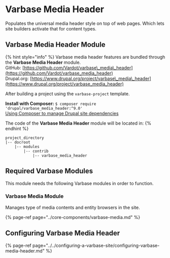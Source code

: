 # Varbase Media Header

Populates the universal media header style on top of web pages. Which lets site builders activate that for content types.

## Varbase Media Header Module

{% hint style="info" %}
Varbase media header features are bundled through the **Varbase Media Header** module.  
GitHub: [https://github.com/Vardot/varbase\_media\_header](https://github.com/Vardot/varbase_media_header)  
Drupal.org: [https://www.drupal.org/project/varbase\_media\_header](https://www.drupal.org/project/varbase_media_header)

After building a project using the `varbase-project` template.

**Install with Composer:** `$ composer require 'drupal/varbase_media_header:^9.0'`  
[Using Composer to manage Drupal site dependencies](https://www.drupal.org/docs/develop/using-composer/using-composer-to-manage-drupal-site-dependencies)

The code of the **Varbase Media Header** module will be located in:
{% endhint %}

```text
project_directory
|-- docroot
    |-- modules
        |-- contrib
            |-- varbase_media_header
```

## Required Varbase Modules

This module needs the following Varbase modules in order to function.

### Varbase Media Module

Manages type of media contents and entity browsers in the site.

{% page-ref page="../core-components/varbase-media.md" %}

## Configuring Varbase Media Header

{% page-ref page="../../configuring-a-varbase-site/configuring-varbase-media-header.md" %}







